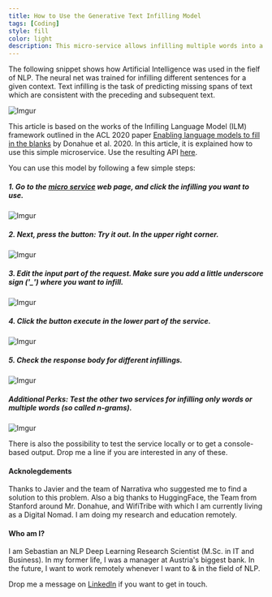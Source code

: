 ```yaml
---
title: How to Use the Generative Text Infilling Model
tags: [Coding]
style: fill
color: light
description: This micro-service allows infilling multiple words into a context. This article explains how to use it.
---
```


The following snippet shows how Artificial Intelligence was used in the fielf of NLP. The neural net was trained for infilling different sentences for a given context. Text infilling is the task of predicting missing spans of text which are consistent with the preceding and subsequent text.

![Imgur](https://i.imgur.com/Qh0FFjN.png)

This article is based on the works of the Infilling Language Model (ILM) framework outlined in the ACL 2020 paper [Enabling language models to fill in the blanks](https://arxiv.org/abs/2005.05339) by Donahue et al. 2020. In this article, it is explained how to use this simple microservice. Use the resulting API [here](https://ilmapi.uc.r.appspot.com/docs).

You can use this model by following a few simple steps:

##### 1. Go to the [micro service](https://ilmapi.uc.r.appspot.com/docs) web page, and click the infilling you want to use.

![Imgur](https://i.imgur.com/6qahkrz.png)

##### 2. Next, press the button: Try it out. In the upper right corner.

![Imgur](https://i.imgur.com/ZEFlPMo.png)

##### 3. Edit the input part of the request. Make sure you add a little underscore sign ('_') where you want to infill.

![Imgur](https://i.imgur.com/PKLDThM.png)

##### 4. Click the button execute in the lower part of the service.

![Imgur](https://i.imgur.com/bpa8iFq.png)

##### 5. Check the response body for different infillings. 

![Imgur](https://i.imgur.com/O7D5ulg.png)

##### Additional Perks: Test the other two services for infilling only words or multiple words (so called n-grams).

![Imgur](https://i.imgur.com/3QrIP7R.png)

There is also the possibility to test the service locally or to get a console-based output. Drop me a line if you are interested in any of these.

#### Acknolegdements

Thanks to Javier and the team of Narrativa who suggested me to find a solution to this problem. Also a big thanks to HuggingFace, the Team from Stanford around Mr. Donahue, and WifiTribe with which I am currently living as a Digital Nomad. I am doing my research and education remotely.

#### Who am I?

I am Sebastian an NLP Deep Learning Research Scientist (M.Sc. in IT and Business). In my former life, I was a manager at Austria's biggest bank. In the future, I want to work remotely whenever I want to & in the field of NLP.

Drop me a message on [LinkedIn](https://www.linkedin.com/in/sebastianduerr/) if you want to get in touch.